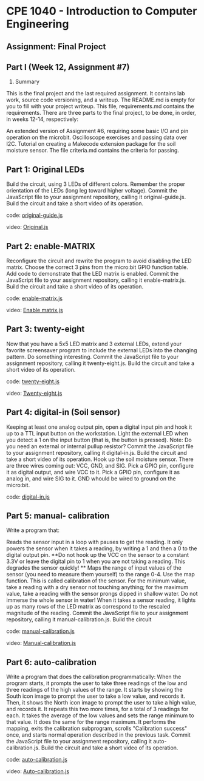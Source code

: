# CPE 1040 - Introduction to Computer Engineering

## Assignment: Final Project

## Part I (Week 12, Assignment #7)

1. Summary

This is the final project and the last required assignment. It contains lab work, source code versioning, and a writeup. The README.md is empty for you to fill with your project writeup. This file, requirements.md contains the requirements. There are three parts to the final project, to be done, in order, in weeks 12-14, respectively:

An extended version of Assignment #6, requiring some basic I/O and pin operation on the microbit.
Oscilloscope exercises and passing data over I2C.
Tutorial on creating a Makecode extension package for the soil moisture sensor. The file criteria.md contains the criteria for passing.

## Part 1: Original LEDs


Build the circuit, using 3 LEDs of different colors. Remember the proper orientation of the LEDs (long leg toward higher voltage). Commit the JavaScript file to your assignment repository, calling it original-guide.js. Build the circuit and take a short video of its operation.

code: [original-guide.js](original-guide.js)

video: [Original.js](https://i.imgur.com/2Df1bxo.mp4)


## Part 2: enable-MATRIX

Reconfigure the circuit and rewrite the program to avoid disabling the LED matrix. Choose the correct 3 pins from the micro:bit GPIO function table. Add code to demonstrate that the LED matrix is enabled. Commit the JavaScript file to your assignment repository, calling it enable-matrix.js. Build the circuit and take a short video of its operation.

code: [enable-matrix.js](enable-matrix.js)

video: [Enable matrix.js](https://i.imgur.com/LytruEB.mp4)


## Part 3: twenty-eight


Now that you have a 5x5 LED matrix and 3 external LEDs, extend your favorite screensaver program to include the external LEDs into the changing pattern. Do something interesting. Commit the JavaScript file to your assignment repository, calling it twenty-eight.js. Build the circuit and take a short video of its operation.

code: [twenty-eight.js](twenty-eight.js)

video: [Twenty-eight.js](https://i.imgur.com/xLSsiVj.mp4)


## Part 4: digital-in (Soil sensor)


Keeping at least one analog output pin, open a digital input pin and hook it up to a TTL input button on the workstation. Light the external LED when you detect a 1 on the input button (that is, the button is pressed). Note: Do you need an external or internal pullup resistor? Commit the JavaScript file to your assignment repository, calling it digital-in.js. Build the circuit and take a short video of its operation.
Hook up the soil moisture sensor. There are three wires coming out: VCC, GND, and SIG. Pick a GPIO pin, configure it as digital output, and wire VCC to it. Pick a GPIO pin, configure it as analog in, and wire SIG to it. GND whould be wired to ground on the micro:bit.

code: [digital-in.js](digital-in.js)



## Part 5: manual- calibration



Write a program that:

Reads the sensor input in a loop with pauses to get the reading.
It only powers the sensor when it takes a reading, by writing a 1 and then a 0 to the digital output pin. **Do not hook up the VCC on the sensor to a constant 3.3V or leave the digital pin to 1 when you are not taking a reading. This degrades the sensor quickly! **
Maps the range of input values of the sensor (you need to measure them yourself) to the range 0-4. Use the map function. This is called calibration of the sensor. For the minimum value, take a reading with a dry sensor not touching anything; for the maximum value, take a reading with the sensor prongs dipped in shallow water. Do not immerse the whole sensor in water!
When it takes a sensor reading, it lights up as many rows of the LED matrix as correspond to the rescaled magnitude of the reading. Commit the JavaScript file to your assignment repository, calling it manual-calibration.js. Build the circuit

code: [manual-calibration.js](manual-calibration.js)

video: [Manual-calibration.js](https://i.imgur.com/tqUsIdI.mp4)



## Part 6: auto-calibration

Write a program that does the calibration programmatically:
When the program starts, it prompts the user to take three readings of the low and three readings of the high values of the range. It starts by showing the South icon image to prompt the user to take a low value, and records it. Then, it shows the North icon image to prompt the user to take a high value, and records it. It repeats this two more times, for a total of 3 readings for each.
It takes the average of the low values and sets the range minimum to that value. It does the same for the range maximum.
It performs the mapping, exits the calibration subprogram, scrolls "Calibration success" once, and starts normal operation described in the previous task.
Commit the JavaScript file to your assignment repository, calling it auto-calibration.js. Build the circuit and take a short video of its operation.

code: [auto-calibration.js](auto-calibration.js)

video: [Auto-calibration.js](https://i.imgur.com/bt0G9qh.mp4)
